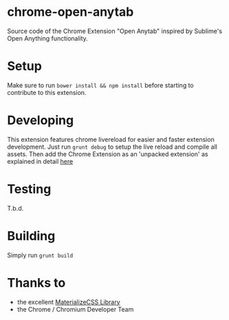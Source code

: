 # chrome-open-anytab
Source code of the Chrome Extension "Open Anytab" inspired by Sublime's Open Anything functionality.

# Setup

Make sure to run `bower install && npm install` before starting to contribute to this extension.

# Developing

This extension features chrome livereload for easier and faster extension development. Just run `grunt debug` to setup the live reload and compile all assets. Then add the Chrome Extension as an 'unpacked extension' as explained in detail [here](https://developer.chrome.com/extensions/getstarted#unpacked)

# Testing

T.b.d.

# Building

Simply run `grunt build`

# Thanks to

- the excellent [MaterializeCSS Library](http://materializecss.com/icons.html)
- the Chrome / Chromium Developer Team
